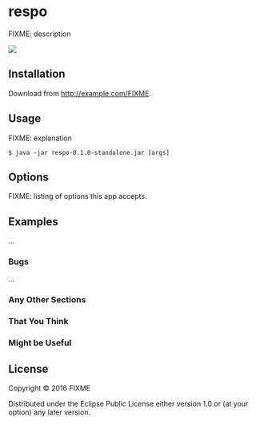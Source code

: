 # respo

FIXME: description

![](resources/publisc/images/respo.png)

## Installation

Download from http://example.com/FIXME.

## Usage

FIXME: explanation

    $ java -jar respo-0.1.0-standalone.jar [args]

## Options

FIXME: listing of options this app accepts.

## Examples

...

### Bugs

...

### Any Other Sections
### That You Think
### Might be Useful

## License

Copyright © 2016 FIXME

Distributed under the Eclipse Public License either version 1.0 or (at
your option) any later version.
